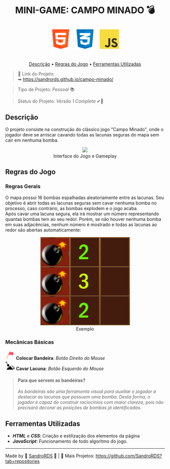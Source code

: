 <h1> 
<p align="center"> MINI-GAME: CAMPO MINADO 💣 </p>

<p align="center"> 
    <img src="images/html.png">
    <img src="images/css.png">
    <img src="images/javascript.png">
</p>
</h1>

<p align="center"> 
<a href="#descricao">Descrição</a> &bull; <a href="#regras">Regras do Jogo</a> &bull; <a href="#ferramentas">Ferramentas Utilizadas</a>
</p>

> &#x1F517; Link do Projeto:  
&#x27A1; https://sandrords.github.io/campo-minado/

> Tipo de Projeto: *Pessoal* &#x1F4DA;

> Status do Projeto: *Versão 1 Completa* &#10004;&#x1F6A7;

<h2 id="descricao"> Descrição </h2>

O projeto consiste na construção do clássico jogo "Campo Minado", onde o jogador deve se arriscar cavando todas as lacunas seguras do mapa sem cair em nenhuma bomba. 

<p align="center">
<img src="images/gameplay.gif" width="800px">
<br>
Interface do Jogo e Gameplay
</p>

<h2 id="regras"> Regras do Jogo </h2>

### Regras Gerais ###

O mapa possui 16 bombas espalhadas aleatoriamente entre as lacunas. Seu objetivo é abrir todas as lacunas seguras sem cavar nenhuma bomba no processo, caso contrário, as bombas explodem e o jogo acaba.  
Após cavar uma lacuna segura, ela irá mostrar um número representando quantas bombas tem ao seu redor. Porém, se não houver nenhuma bomba em suas adjacências, nenhum número é mostrado e todas as lacunas ao redor são abertas automaticamente:

<p align=center>
<img src="images/exemplo.png">
<br>
Exemplo
</p>



### Mecânicas Básicas ###

<img src="images/bandeira.png" width="30px"> **Colocar Bandeira**: *Botão Direito do Mouse*
<br>
<img src="images/pa.png" width="30px"> **Cavar Lacuna**: *Botão Esquerdo do Mouse* 

> #### <b> Para que servem as bandeiras? </b> ####  
> *As bandeiras são uma ferramenta visual para auxiliar o jogador a destacar as lacunas que possuem uma bomba. Desta forma, o jogador é capaz de construir raciocínios com maior clareza, pois não precisará decorar as posições de bombas já identificadas.*

<h2 id="ferramentas"> Ferramentas Utilizadas </h2>

* ***HTML*** e ***CSS***: Criação e estilização dos elementos da página
* ***JavaScript***: Funcionamento de todo algoritmo do jogo.

---
Made by &#128153; [SandroRDS](https://www.linkedin.com/in/sandro-rosa-de-souza-02a5bb241/) &#128153; | &#x1F47E; Mais Projetos: https://github.com/SandroRDS?tab=repositories